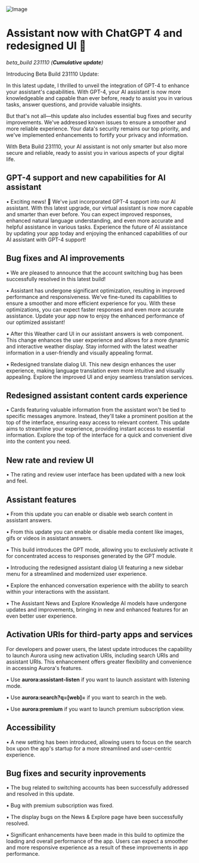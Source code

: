 ![Image](https://dmitryborodiy.github.io/Aurora/Web/updates/assets/beta_build231110.png)

# Assistant now with ChatGPT 4 and redesigned UI 🚀
*beta_build 231110 (**Cumulative update**)*

Introducing Beta Build 231110 Update:

In this latest update, I thrilled to unveil the integration of GPT-4 to enhance your assistant's capabilities. With GPT-4, your AI assistant is now more knowledgeable and capable than ever before, ready to assist you in various tasks, answer questions, and provide valuable insights.

But that's not all—this update also includes essential bug fixes and security improvements. We've addressed known issues to ensure a smoother and more reliable experience. Your data's security remains our top priority, and we've implemented enhancements to fortify your privacy and information.

With Beta Build 231110, your AI assistant is not only smarter but also more secure and reliable, ready to assist you in various aspects of your digital life.

## GPT-4 support and new capabilities for AI assistant

 • Exciting news! 🎉 We've just incorporated GPT-4 support into our AI assistant. With this latest upgrade, our virtual assistant is now more capable and smarter than ever before. You can expect improved responses, enhanced natural language understanding, and even more accurate and helpful assistance in various tasks. Experience the future of AI assistance by updating your app today and enjoying the enhanced capabilities of our AI assistant with GPT-4 support!

## Bug fixes and AI improvements

 • We are pleased to announce that the account switching bug has been successfully resolved in this latest build!

 • Assistant has undergone significant optimization, resulting in improved performance and responsiveness. We've fine-tuned its capabilities to ensure a smoother and more efficient experience for you. With these optimizations, you can expect faster responses and even more accurate assistance. Update your app now to enjoy the enhanced performance of our optimized assistant!

 • After this Weather card UI in our assistant answers is web component. This change enhances the user experience and allows for a more dynamic and interactive weather display. Stay informed with the latest weather information in a user-friendly and visually appealing format. 

 • Redesigned translate dialog UI. This new design enhances the user experience, making language translation even more intuitive and visually appealing. Explore the improved UI and enjoy seamless translation services.

## Redesigned assistant content cards experience

 • Cards featuring valuable information from the assistant won't be tied to specific messages anymore. Instead, they'll take a prominent position at the top of the interface, ensuring easy access to relevant content. This update aims to streamline your experience, providing instant access to essential information. Explore the top of the interface for a quick and convenient dive into the content you need.

## New rate and review UI

 • The rating and review user interface has been updated with a new look and feel.

## Assistant features

• From this update you can enable or disable web search content in assistant answers.

• From this update you can enable or disable media content like images, gifs or videos in assistant answers.

• This build introduces the GPT mode, allowing you to exclusively activate it for concentrated access to responses generated by the GPT module.

• Introducing the redesigned assistant dialog UI featuring a new sidebar menu for a streamlined and modernized user experience.

• Explore the enhanced conversation experience with the ability to search within your interactions with the assistant.

• The Assistant News and Explore Knowledge AI models have undergone updates and improvements, bringing in new and enhanced features for an even better user experience.

## Activation URIs for third-party apps and services

For developers and power users, the latest update introduces the capability to launch Aurora using new activation URIs, including search URIs and assistant URIs. This enhancement offers greater flexibility and convenience in accessing Aurora's features.

• Use <b>aurora:assistant-listen</b> if you want to launch assistant with listening mode.

• Use <b>aurora:search?q=[web]=</b> if you want to search in the web.

• Use <b>aurora:premium</b> if you want to launch premium subscription view.

## Accessibility

• A new setting has been introduced, allowing users to focus on the search box upon the app's startup for a more streamlined and user-centric experience.

## Bug fixes and security inprovements

• The bug related to switching accounts has been successfully addressed and resolved in this update. 

• Bug with premium subscription was fixed.

• The display bugs on the News & Explore page have been successfully resolved.

• Significant enhancements have been made in this build to optimize the loading and overall performance of the app. Users can expect a smoother and more responsive experience as a result of these improvements in app performance.